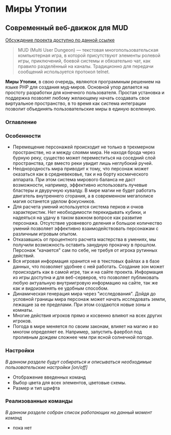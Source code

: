 # Миры Утопии
## Современный веб-движок для MUD

[Обсуждение проекта доступно по данной ссылке](https://drive.google.com/folderview?id=0B4iRVGZoxmySTm5oZHhLZHVPYWs&usp=sharing)

> MUD (Multi User Dungeon) — текстовая многопользовательская компьютерная игра, в которой присутствуют элементы ролевой игры, приключений, боевой системы и обязательно чат, как правило разделённый на каналы. Традиционно для передачи сообщений используется протокол telnet.

**Миры Утопии**, в свою очередь, являются программным решением на языке PHP для создания муд-миров.
Основной упор делается на простоту разработки для конечного пользователя. Простая установка и поддержка позволят любому желающему начать создавать свое виртуальное пространство, в то время как система интеграции позволит объединять пользовательские миры в единую вселенную.

### Оглавление


### Особенности
* Перемещение персонажей происходит не только в трехмерном пространстве, но и между слоями мира. Не находя брода через бурную реку, существо может переместиться на соседний слой пространства, где вместо реки увидит лишь неглубокий ручей.
* Неоднородность мира приводит к тому, что персонаж может оказаться как в средневековье, так и на борту космического аппарата. При этом система мирового баланса не даст возможности, например, эффективно использовать лучевые бластеры и двуручную кувалду. В мире магии не будет работать двигатель внутреннего сгорания, а в современном мегаполисе магия останется уделом фокусников.
* Для расчета умений используется система перков и очков характеристик. Нет необходимости перекидывать кубики, и надеяться на удачу в таком важном вопросе как развитие персонажа. Отсутствие уровневого деления и большое количество умений позволяет эффективно взаимодействовать персонажам с различным игровым опытом.
* Отказавшись от процентного расчета мастерства в умениях, мы получили возможность оставить занудную прокачку в прошлом. Персонаж "качается" сам по себе, не требуя от игрока рутинных действий.
* Вся игровая информация хранится не в текстовых файлах а в базе данных, что позволяет удобнее с ней работать. Создание зон может происходить как в самой игре, так и на сайте проекта. Информация из игры доступна и для веб-серверов, что позволяет публиковать любую актуальную внутриигровую информацию на сайте, так же как и видоизменять ее удобным способом.
* Динамическая генерация мира через "исследования". Дойдя до условной границы мира персонаж может начать исследовать земли, лежащие за ее пределами. При этом создаются новые зоны и комнаты.
* Многие действия игроков прямо и косвенно влияют на всех других игроков.
* Погода в мире меняется по своим законам, влияет на магию и во многом определяет ее. Например, запустить фаербол под проливным дождем сложнее чем при ясной солнечной погоде.

### Настройки
*В данном разделе будут собираться и описываться необходимые пользовательские настройки [on/off]*

* Отображение введенных команд
* Выбор цвета для всех элементов, цветовые схемы.
* Размер и тип шрифта

### Реализованные команды
*В данном разделе собран список работающих на данный момент команд*

* пока нет

